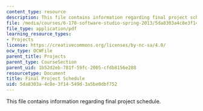 ```yaml
---
content_type: resource
description: This file contains information regarding final project schedule.
file: /media/courses/6-170-software-studio-spring-2013/5da8303a4c8e3f14549d3a5be0dbf752_MIT6_170S13_fin-Proj-Cal.pdf
file_type: application/pdf
learning_resource_types:
- Projects
license: https://creativecommons.org/licenses/by-nc-sa/4.0/
ocw_type: OCWFile
parent_title: Projects
parent_type: CourseSection
parent_uid: 1b52d2eb-781f-59fc-2005-cfdb8156e288
resourcetype: Document
title: Final Project Schedule
uid: 5da8303a-4c8e-3f14-549d-3a5be0dbf752
---
```

This file contains information regarding final project schedule.